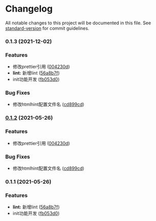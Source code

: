 # Changelog

All notable changes to this project will be documented in this file. See [standard-version](https://github.com/conventional-changelog/standard-version) for commit guidelines.

### 0.1.3 (2021-12-02)


### Features

* 修改prettier引用 ([004230d](https://github.com/hezhikai/lib-cli/commit/004230d194293f16d3ffffc26c0c03708d5cba85))
* **lint:** 新增lint ([56a8b7f](https://github.com/hezhikai/lib-cli/commit/56a8b7f00c23038cc8e20b07b4f786779cc5f808))
* init功能开发 ([fb053d0](https://github.com/hezhikai/lib-cli/commit/fb053d065203845a19d1d427dc158bb37a023465))


### Bug Fixes

* 修改htmlhint配置文件名 ([cd899cd](https://github.com/hezhikai/lib-cli/commit/cd899cd7a9599dfbd8dfb0534f794168f88ad6ee))

### [0.1.2](https://github.com/hezhikai/lib-cli/compare/v0.1.1...v0.1.2) (2021-05-26)


### Features

* 修改prettier引用 ([004230d](https://github.com/hezhikai/lib-cli/commit/004230d194293f16d3ffffc26c0c03708d5cba85))


### Bug Fixes

* 修改htmlhint配置文件名 ([cd899cd](https://github.com/hezhikai/lib-cli/commit/cd899cd7a9599dfbd8dfb0534f794168f88ad6ee))

### 0.1.1 (2021-05-26)


### Features

* **lint:** 新增lint ([56a8b7f](https://github.com/hezhikai/lib-cli/commit/56a8b7f00c23038cc8e20b07b4f786779cc5f808))
* init功能开发 ([fb053d0](https://github.com/hezhikai/lib-cli/commit/fb053d065203845a19d1d427dc158bb37a023465))
